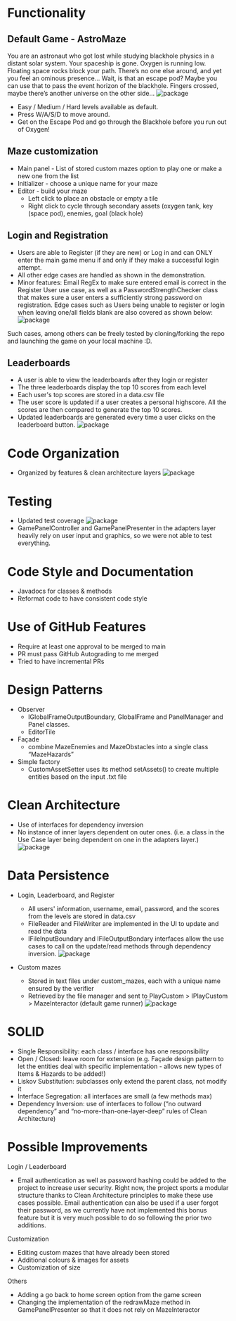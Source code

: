 # Functionality
## Default Game - AstroMaze
You are an astronaut who got lost while studying blackhole physics in a distant solar system. Your spaceship is gone. Oxygen is running low. Floating space rocks block your path. There’s no one else around, and yet you feel an ominous presence… Wait, is that an escape pod? Maybe you can use that to pass the event horizon of the blackhole. Fingers crossed, maybe there’s another universe on the other side…
![package](images/game.png)

- Easy / Medium / Hard levels available as default.
- Press W/A/S/D to move around. 
- Get on the Escape Pod and go through the Blackhole before you run out of Oxygen!

## Maze customization
- Main panel - List of stored custom mazes option to play one or make a new one from the list
- Initializer - choose a unique name for your maze
- Editor - build your maze
  - Left click to place an obstacle or empty a tile	
  - Right click to cycle through secondary assets (oxygen tank, key (space pod), enemies, goal (black hole)

## Login and Registration
- Users are able to Register (if they are new) or Log in and can ONLY enter the main game menu if and only if they make a successful login attempt.
- All other edge cases are handled as shown in the demonstration. 
- Minor features: Email RegEx to make sure entered email is correct in the Register User use case, as well as a PasswordStrengthChecker class that makes sure a user enters a sufficiently strong password on registration.
Edge cases such as Users being unable to register or login when leaving one/all fields blank are also covered as shown below:
![package](images/login.png)


Such cases, among others can be freely tested by cloning/forking the repo and launching the game on your local machine :D.

## Leaderboards
- A user is able to view the leaderboards after they login or register
- The three leaderboards display the top 10 scores from each level
- Each user's top scores are stored in a data.csv file
- The user score is updated if a user creates a personal highscore. All the scores are then compared to generate the top 10 scores.
- Updated leaderboards are generated every time a user clicks on the leaderboard button.
![package](images/leaderboard.png)

# Code Organization
- Organized by features & clean architecture layers
![package](images/package.png)

# Testing
- Updated test coverage
![package](images/test_coverage.png)
- GamePanelController and GamePanelPresenter in the adapters layer heavily rely on user input and graphics, so we were not able to test everything.

# Code Style and Documentation
- Javadocs for classes & methods
- Reformat code to have consistent code style

# Use of GitHub Features
- Require at least one approval to be merged to main
- PR must pass GitHub Autograding to me merged
- Tried to have incremental PRs  

# Design Patterns
- Observer
  - IGlobalFrameOutputBoundary, GlobalFrame and PanelManager and Panel classes.
  - EditorTile
- Façade
  - combine MazeEnemies and MazeObstacles into a single class “MazeHazards”
- Simple factory
  - CustomAssetSetter uses its method setAssets() to create multiple entities based on the input .txt file

# Clean Architecture
- Use of interfaces for dependency inversion
- No instance of inner layers dependent on outer ones. (i.e. a class in the Use Case layer being dependent on one in the adapters layer.)
![package](images/ca.png)


# Data Persistence 
- Login, Leaderboard, and Register
  - All users' information, username, email, password, and the scores from the levels are stored in data.csv
  - FileReader and FileWriter are implemented in the UI to update and read the data
  - IFileInputBoundary and IFileOutputBondary interfaces allow the use cases to call on the update/read methods through dependency inversion.
![package](images/dp1.png)

- Custom mazes
  - Stored in text files under custom_mazes, each with a unique name ensured by the verifier 
  - Retrieved by the file manager and sent to PlayCustom > IPlayCustom > MazeInteractor (default game runner)
![package](images/dp2.png)

# SOLID
- Single Responsibility: each class / interface has one responsibility 
- Open / Closed: leave room for extension (e.g. Façade design pattern to let the entities deal with specific implementation - allows new types of Items & Hazards to be added!)
- Liskov Substitution: subclasses only extend the parent class, not modify it
- Interface Segregation: all interfaces are small (a few methods max)
- Dependency Inversion: use of interfaces to follow (“no outward dependency” and “no-more-than-one-layer-deep” rules of Clean Architecture)


# Possible Improvements
Login / Leaderboard
- Email authentication as well as password hashing could be added to the project to increase user security. Right now, the project sports a modular structure thanks to Clean Architecture principles to make these use cases possible. Email authentication can also be used if a user forgot their password, as we currently have not implemented this bonus feature but it is very much possible to do so following the prior two additions.

Customization 
- Editing custom mazes that have already been stored
- Additional colours & images for assets 
- Customization of size 

Others
- Adding a go back to home screen option from the game screen
- Changing the implementation of the redrawMaze method in GamePanelPresenter so that it does not rely on MazeInteractor

